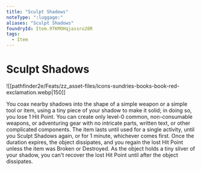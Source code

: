 ```yaml
---
title: "Sculpt Shadows"
noteType: ":luggage:"
aliases: "Sculpt Shadows"
foundryId: Item.9TKMOHqjassro28R
tags:
  - Item
---
```


# Sculpt Shadows
![[pathfinder2e/Feats/zz_asset-files/icons-sundries-books-book-red-exclamation.webp|150]]

You coax nearby shadows into the shape of a simple weapon or a simple tool or item, using a tiny piece of your shadow to make it solid; in doing so, you lose 1 Hit Point. You can create only level-0 common, non-consumable weapons, or adventuring gear with no intricate parts, written text, or other complicated components. The item lasts until used for a single activity, until you Sculpt Shadows again, or for 1 minute, whichever comes first. Once the duration expires, the object dissipates, and you regain the lost Hit Point unless the item was Broken or Destroyed. As the object holds a tiny sliver of your shadow, you can't recover the lost Hit Point until after the object dissipates.
